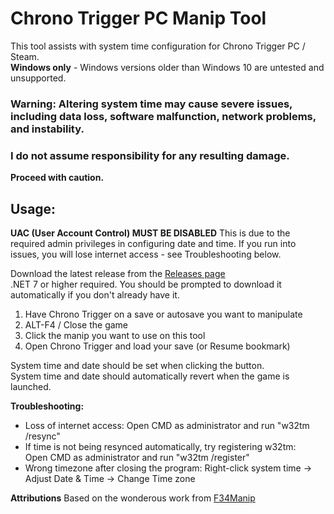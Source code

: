 # Chrono Trigger PC Manip Tool
This tool assists with system time configuration for Chrono Trigger PC / Steam.\
**Windows only** - Windows versions older than Windows 10 are untested and unsupported.

### Warning: Altering system time may cause severe issues, including data loss, software malfunction, network problems, and instability.
### I do not assume responsibility for any resulting damage.
**Proceed with caution.**

## Usage:
**UAC (User Account Control) MUST BE DISABLED**
This is due to the required admin privileges in configuring date and time.
If you run into issues, you will lose internet access - see Troubleshooting below.

Download the latest release from the [Releases page](https://github.com/valheru7/CTManip/releases) \
.NET 7 or higher required. You should be prompted to download it automatically if you don't already have it.

1. Have Chrono Trigger on a save or autosave you want to manipulate
2. ALT-F4 / Close the game
3. Click the manip you want to use on this tool
4. Open Chrono Trigger and load your save (or Resume bookmark)

System time and date should be set when clicking the button.\
System time and date should automatically revert when the game is launched.

**Troubleshooting:**
* Loss of internet access:
 Open CMD as administrator and run "w32tm /resync"
* If time is not being resynced automatically, try registering w32tm:\
 Open CMD as administrator and run "w32tm /register"
* Wrong timezone after closing the program:
 Right-click system time -> Adjust Date & Time -> Change Time zone

**Attributions**
Based on the wonderous work from [F34Manip](https://github.com/Ricky-James/FF34Manip) 